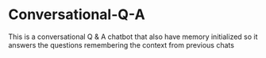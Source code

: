 # Conversational-Q-A
This is a conversational Q &amp; A chatbot that also have memory initialized so it answers the questions remembering the context from previous chats
